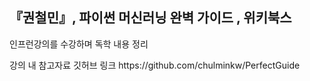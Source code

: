 ## 『권철민』, 파이썬 머신러닝 완벽 가이드 , 위키북스
<p> 인프런강의를 수강하며 독학 내용 정리</p>
  <p> 강의 내 참고자료 깃허브 링크
  <url> https://github.com/chulminkw/PerfectGuide </
